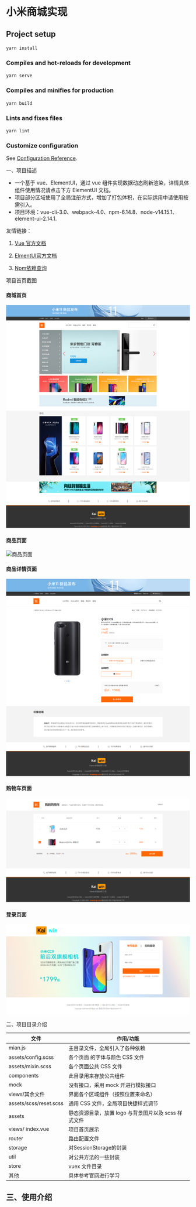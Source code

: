 # 小米商城实现

## Project setup
```
yarn install
```

### Compiles and hot-reloads for development
```
yarn serve
```

### Compiles and minifies for production
```
yarn build
```

### Lints and fixes files
```
yarn lint
```

### Customize configuration
See [Configuration Reference](https://cli.vuejs.org/config/).


一、项目描述

- 一个基于 vue、ElementUI，通过 vue 组件实现数据动态刷新渲染，详情具体组件使用情况请点击下方 ElementUI 文档。
- 项目部分区域使用了全局注册方式，增加了打包体积，在实际运用中请使用按需引入。
- 项目环境：vue-cli-3.0、webpack-4.0、npm-6.14.8、node-v14.15.1、element-ui-2.14.1.

友情链接：

1. [Vue 官方文档](https://cn.vuejs.org/v2/guide/instance.`html`)

2. [ElmentUI官方文档](https://element.eleme.cn/#/zh-CN/component/installation)

3. [Npm依赖查询](https://www.npmjs.com/)

项目首页截图

#### 商城首页
   ![商城首页](https://github.com/zhaokaiwin/zhaokaiwin/blob/main/xiami.png)   
#### 商品页面
   ![商品页面](https://github.com/zhaokaiwin/zhaokaiwin/blob/main/%E5%95%86%E5%93%81%E9%A1%B5%E9%9D%A2.png) 
#### 商品详情页面
   ![商品详情页面](https://github.com/zhaokaiwin/zhaokaiwin/blob/main/%E5%95%86%E5%93%81%E8%AF%A6%E6%83%85%E9%A1%B5%E9%9D%A2.png) 
#### 购物车页面
   ![购物车页面](https://github.com/zhaokaiwin/zhaokaiwin/blob/main/%E8%B4%AD%E7%89%A9%E8%BD%A6%E9%A1%B5%E9%9D%A2.png) 
#### 登录页面
   ![登录页面](https://github.com/zhaokaiwin/zhaokaiwin/blob/main/%E7%99%BB%E5%BD%95%E9%A1%B5%E9%9D%A2.png) 

   
二、项目目录介绍  


| 文件                 | 作用/功能                                           |
| ------------------- | --------------------------------------------------- |
| mian.js             | 主目录文件，全局引入了各种依赖              |
| assets/config.scss   | 各个页面 的字体与颜色 CSS 文件                  |
| assets/mixin.scss | 各个页面公共 CSS 文件                               |
| components | 此目录用来存放公共组件 |
| mock | 没有接口，采用 mock 开进行模拟接口 |
| views/其余文件      | 界面各个区域组件（按照位置来命名） |
| assets/scss/reset.scss | 通用 CSS 文件，全局项目快捷样式调节                 |
| assets              | 静态资源目录，放置 logo 与背景图片以及 scss 样式文件      |
| views/ index.vue    | 项目首页展示                                          |
| router | 路由配置文件 |
| storage | 对SessionStorage的封装 |
| util | 对公共方法的一些封装 |
| store | vuex 文件目录
| 其他 | 具体参考官网进行学习 |

## 三、使用介绍
